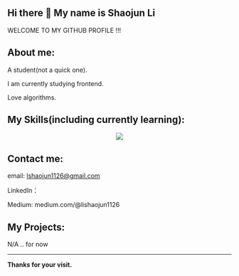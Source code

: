 ## Hi there 👋 My name is Shaojun Li

WELCOME TO MY GITHUB PROFILE !!!

## About me:

A student(not a quick one).

I am currently studying frontend.

Love algorithms.

## My Skills(including currently learning):

<p align="center">
  <a href="https://skillicons.dev">
    <img src="https://skillicons.dev/icons?i=git,linux,html,css,js,react,c,cpp,java,md,spring,python" />
  </a>
</p>

## Contact me:

email: lshaojun1126@gmail.com

LinkedIn：

Medium:	medium.com/@lishaojun1126



## My Projects:

N/A  .. for now

******

**Thanks for your visit.**
